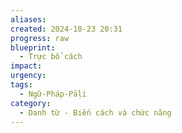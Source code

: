 ```yaml
---
aliases: 
created: 2024-10-23 20:31
progress: raw
blueprint:
  - Trực bổ cách
impact: 
urgency: 
tags:
  - Ngữ-Pháp-Pāḷi
category:
  - Danh từ - Biến cách và chức năng
---
```

